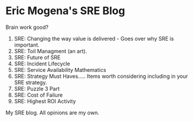 # Eric Mogena's SRE Blog
Brain work good?

1. SRE: Changing the way value is delivered - Goes over why SRE is important.
2. SRE: Toil Managment (an art).
3. SRE: Future of SRE
4. SRE: Incident Lifecycle
5. SRE: Service Availability Mathematics
6. SRE: Strategy Must Haves..... Items worth considering including in your SRE strategy.
7. SRE: Puzzle 3 Part
8. SRE: Cost of Failure
9. SRE: Highest ROI Activity





My SRE blog. All opinions are my own.
